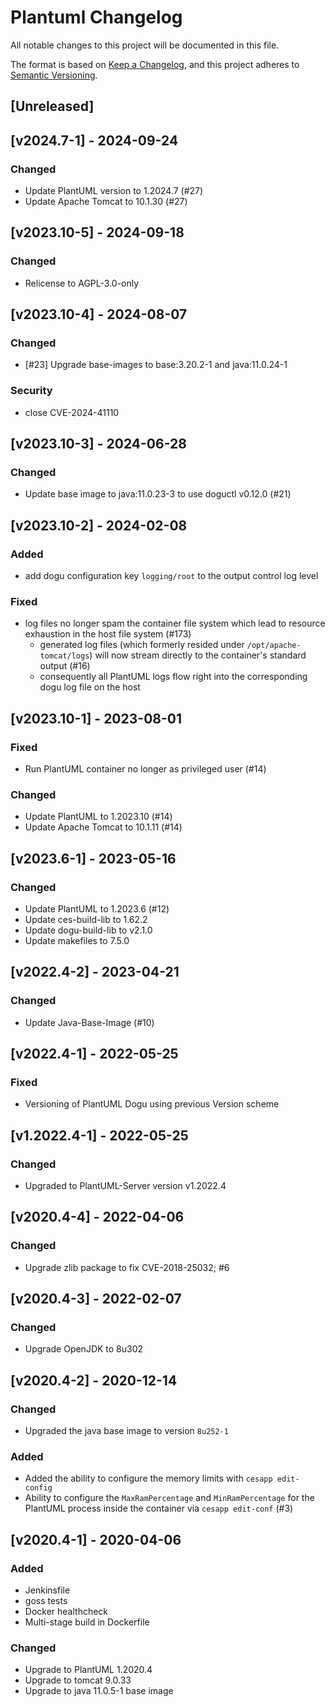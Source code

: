 # Plantuml Changelog
All notable changes to this project will be documented in this file.

The format is based on [Keep a Changelog](https://keepachangelog.com/en/1.0.0/),
and this project adheres to [Semantic Versioning](https://semver.org/spec/v2.0.0.html).

## [Unreleased]

## [v2024.7-1] - 2024-09-24
### Changed
- Update PlantUML version to 1.2024.7 (#27)
- Update Apache Tomcat to 10.1.30 (#27)

## [v2023.10-5] - 2024-09-18
### Changed
- Relicense to AGPL-3.0-only

## [v2023.10-4] - 2024-08-07
### Changed
- [#23] Upgrade base-images to base:3.20.2-1 and java:11.0.24-1 

### Security
- close CVE-2024-41110

## [v2023.10-3] - 2024-06-28
### Changed
- Update base image to java:11.0.23-3 to use doguctl v0.12.0 (#21)

## [v2023.10-2] - 2024-02-08
### Added
- add dogu configuration key `logging/root` to the output control log level 

### Fixed
- log files no longer spam the container file system which lead to resource exhaustion in the host file system (#173)
  - generated log files (which formerly resided under `/opt/apache-tomcat/logs`) will now stream directly to the container's standard output (#16)
  - consequently all PlantUML logs flow right into the corresponding dogu log file on the host

## [v2023.10-1] - 2023-08-01
### Fixed
- Run PlantUML container no longer as privileged user (#14)

### Changed
- Update PlantUML to 1.2023.10 (#14)
- Update Apache Tomcat to 10.1.11 (#14)

## [v2023.6-1] - 2023-05-16
### Changed
- Update PlantUML to 1.2023.6 (#12)
- Update ces-build-lib to 1.62.2
- Update dogu-build-lib to v2.1.0
- Update makefiles to 7.5.0

## [v2022.4-2] - 2023-04-21
### Changed
- Update Java-Base-Image (#10)

## [v2022.4-1] - 2022-05-25
### Fixed
- Versioning of PlantUML Dogu using previous Version scheme

## [v1.2022.4-1] - 2022-05-25
### Changed
- Upgraded to PlantUML-Server version v1.2022.4

## [v2020.4-4] - 2022-04-06
### Changed
- Upgrade zlib package to fix CVE-2018-25032; #6

## [v2020.4-3] - 2022-02-07
### Changed
- Upgrade OpenJDK to 8u302

## [v2020.4-2] - 2020-12-14
### Changed
- Upgraded the java base image to version `8u252-1`

### Added
- Added the ability to configure the memory limits with `cesapp edit-config`
- Ability to configure the `MaxRamPercentage` and `MinRamPercentage` for the PlantUML process inside the container via `cesapp edit-conf` (#3)

## [v2020.4-1] - 2020-04-06
### Added
- Jenkinsfile
- goss tests
- Docker healthcheck
- Multi-stage build in Dockerfile

### Changed
- Upgrade to PlantUML 1.2020.4
- Upgrade to tomcat 9.0.33
- Upgrade to java 11.0.5-1 base image
